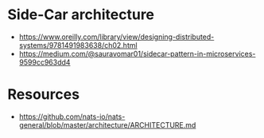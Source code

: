 # Side-Car architecture
- https://www.oreilly.com/library/view/designing-distributed-systems/9781491983638/ch02.html
- https://medium.com/@sauravomar01/sidecar-pattern-in-microservices-9599cc963dd4

# Resources
- https://github.com/nats-io/nats-general/blob/master/architecture/ARCHITECTURE.md
